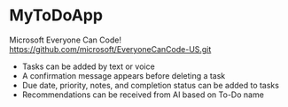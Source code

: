 # MyToDoApp
Microsoft Everyone Can Code! <br>
https://github.com/microsoft/EveryoneCanCode-US.git <br>

- Tasks can be added by text or voice
- A confirmation message appears before deleting a task
- Due date, priority, notes, and completion status can be added to tasks
- Recommendations can be received from AI based on To-Do name

